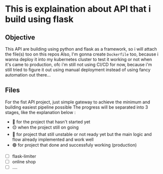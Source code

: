 # This is explaination about API that i build using flask

## Objective
This API are building using python and flask as a framework, so i will attach the file(s) too on this repos
Also, I'm gonna create ```Dockerfile``` too, because i wanna deploy it into my kubernetes cluster to test it working or not when it's came to production, ofc i'm still not using CI/CD for now, because i'm still tried to figure it out using manual deployment instead of using fancy automation out there...

## Files
For the fist API project, just simple gateway to achieve the minimum and building easiest pipeline possible
The progress will be separated into 3 stages, like the explanation below :
- 🔴 for the project that hasn't started yet 
- 🟡 when the project still on going 
- 🔵 for project that still unstable or not ready yet but the main logic and flow already implemented and work well
- 🟢 for project that done and successfuly working (production)  
- [ ] flask-limiter
- [ ] online shop
- [ ] ....